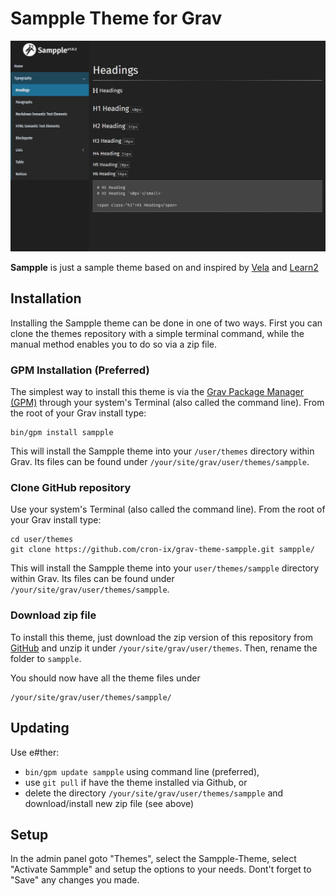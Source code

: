 # Sampple Theme for Grav

![Screenshot Sampple Theme](assets/screenshot.jpg)

**Sampple** is just a sample theme based on and inspired by [Vela](https://github.com/danzinger/grav-theme-vela) and [Learn2](https://github.com/getgrav/grav-theme-learn2)

## Installation

Installing the Sampple theme can be done in one of two ways. First you can clone the themes repository with a simple terminal command, while the manual method enables you to do so via a zip file.

### GPM Installation (Preferred)

The simplest way to install this theme is via the [Grav Package Manager (GPM)](http://learn.getgrav.org/advanced/grav-gpm) through your system's Terminal (also called the command line).  From the root of your Grav install type:

    bin/gpm install sampple

This will install the Sampple theme into your `/user/themes` directory within Grav. Its files can be found under `/your/site/grav/user/themes/sampple`.

### Clone GitHub repository

Use your system's Terminal (also called the command line).  From the root of your Grav install type:

    cd user/themes 
    git clone https://github.com/cron-ix/grav-theme-sampple.git sampple/

This will install the Sampple theme into your `user/themes/sampple` directory within Grav. Its files can be found under `/your/site/grav/user/themes/sampple`.

### Download zip file

To install this theme, just download the zip version of this repository from [GitHub](https://github.com/cron-ix/grav-theme-sampple) and unzip it under `/your/site/grav/user/themes`. Then, rename the folder to `sampple`.

You should now have all the theme files under

    /your/site/grav/user/themes/sampple/

## Updating

Use e#ther:

- `bin/gpm update sampple` using command line (preferred),
- use `git pull` if have the theme installed via Github, or
- delete the directory `/your/site/grav/user/themes/sampple` and download/install new zip file (see above)

## Setup

In the admin panel goto "Themes", select the Sampple-Theme, select "Activate Sammple" and setup the options to your needs. Dont't forget to "Save" any changes you made.
